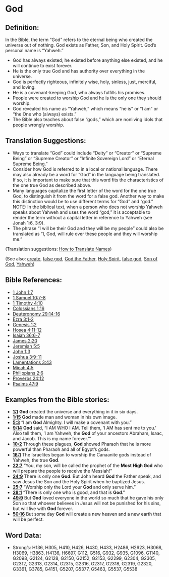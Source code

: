 # God

## Definition:

In the Bible, the term “God” refers to the eternal being who created the universe out of nothing. God exists as Father, Son, and Holy Spirit. God’s personal name is “Yahweh.”

* God has always existed; he existed before anything else existed, and he will continue to exist forever.
* He is the only true God and has authority over everything in the universe.
* God is perfectly righteous, infinitely wise, holy, sinless, just, merciful, and loving.
* He is a covenant-keeping God, who always fulfills his promises.
* People were created to worship God and he is the only one they should worship.
* God revealed his name as “Yahweh,” which means “he is” or “I am” or “the One who (always) exists.”
* The Bible also teaches about false “gods,” which are nonliving idols that people wrongly worship.

## Translation Suggestions:

* Ways to translate “God” could include “Deity” or “Creator” or “Supreme Being” or “Supreme Creator” or “Infinite Sovereign Lord” or “Eternal Supreme Being.”
* Consider how God is referred to in a local or national language. There may also already be a word for “God” in the language being translated. If so, it is important to make sure that this word fits the characteristics of the one true God as described above.
* Many languages capitalize the first letter of the word for the one true God, to distinguish it from the word for a false god. Another way to make this distinction would be to use different terms for “God” and “god.” NOTE: In the biblical text, when a person who does not worship Yahweh speaks about Yahweh and uses the word “god,” it is acceptable to render the term without a capital letter in reference to Yahweh (see Jonah 1:6, 3:9).
* The phrase “I will be their God and they will be my people” could also be translated as “I, God, will rule over these people and they will worship me.”

(Translation suggestions: [How to Translate Names](rc://en/ta/man/translate/translate-names))

(See also: [create](../other/creation.md), [false god](../kt/falsegod.md), [God the Father](../kt/godthefather.md), [Holy Spirit](../kt/holyspirit.md), [false god](../kt/falsegod.md), [Son of God](../kt/sonofgod.md), [Yahweh](../kt/yahweh.md))

## Bible References:

* [1 John 1:7](rc://en/tn/help/1jn/01/07)
* [1 Samuel 10:7-8](rc://en/tn/help/1sa/10/07)
* [1 Timothy 4:10](rc://en/tn/help/1ti/04/10)
* [Colossians 1:16](rc://en/tn/help/col/01/16)
* [Deuteronomy 29:14-16](rc://en/tn/help/deu/29/14)
* [Ezra 3:1-2](rc://en/tn/help/ezr/03/01)
* [Genesis 1:2](rc://en/tn/help/gen/01/02)
* [Hosea 4:11-12](rc://en/tn/help/hos/04/11)
* [Isaiah 36:6-7](rc://en/tn/help/isa/36/06)
* [James 2:20](rc://en/tn/help/jas/02/20)
* [Jeremiah 5:5](rc://en/tn/help/jer/05/05)
* [John 1:3](rc://en/tn/help/jhn/01/03)
* [Joshua 3:9-11](rc://en/tn/help/jos/03/09)
* [Lamentations 3:43](rc://en/tn/help/lam/03/43)
* [Micah 4:5](rc://en/tn/help/mic/04/05)
* [Philippians 2:6](rc://en/tn/help/php/02/06)
* [Proverbs 24:12](rc://en/tn/help/pro/24/12)
* [Psalms 47:9](rc://en/tn/help/psa/047/09)

## Examples from the Bible stories:

* __[1:1](rc://en/tn/help/obs/01/01)__ __God__ created the universe and everything in it in six days.
* __[1:15](rc://en/tn/help/obs/01/15)__ __God__ made man and woman in his own image.
* __[5:3](rc://en/tn/help/obs/05/03)__ “I am __God__ Almighty. I will make a covenant with you.”
* __[9:14](rc://en/tn/help/obs/09/14)__ __God__ said, “I AM WHO I AM. Tell them, ‘I AM has sent me to you.’ Also tell them, ‘I am Yahweh, the __God__ of your ancestors Abraham, Isaac, and Jacob. This is my name forever.’”
* __[10:2](rc://en/tn/help/obs/10/02)__ Through these plagues, __God__ showed Pharaoh that he is more powerful than Pharaoh and all of Egypt’s gods.
* __[16:1](rc://en/tn/help/obs/16/01)__ The Israelites began to worship the Canaanite gods instead of Yahweh, the true __God__.
* __[22:7](rc://en/tn/help/obs/22/07)__ “You, my son, will be called the prophet of the __Most High God__ who will prepare the people to receive the Messiah!”
* __[24:9](rc://en/tn/help/obs/24/09)__ There is only one __God__. But John heard __God__ the Father speak, and saw Jesus the Son and the Holy Spirit when he baptized Jesus.
* __[25:7](rc://en/tn/help/obs/25/07)__ “Worship only the Lord your __God__ and only serve him.”
* __[28:1](rc://en/tn/help/obs/28/01)__ “There is only one who is good, and that is __God__.”
* __[49:9](rc://en/tn/help/obs/49/09)__ But __God__ loved everyone in the world so much that he gave his only Son so that whoever believes in Jesus will not be punished for his sins, but will live with __God__ forever.
* __[50:16](rc://en/tn/help/obs/50/16)__ But some day __God__ will create a new heaven and a new earth that will be perfect.

## Word Data:

* Strong’s: H136, H305, H410, H426, H430, H433, H2486, H2623, H3068, H3069, H3863, H4136, H6697, G112, G516, G932, G935, G1096, G1140, G2098, G2124, G2128, G2150, G2152, G2153, G2299, G2304, G2305, G2312, G2313, G2314, G2315, G2316, G2317, G2318, G2319, G2320, G3361, G3785, G4151, G5207, G5377, G5463, G5537, G5538
